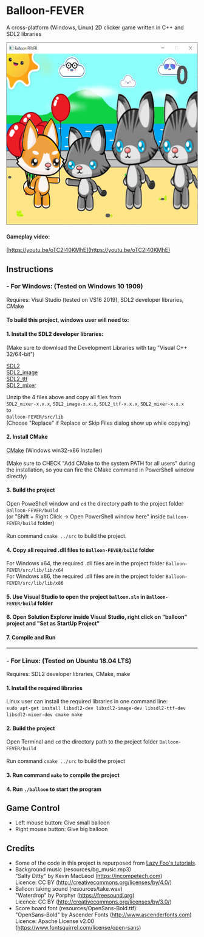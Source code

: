 # Balloon-FEVER
A cross-platform (Windows, Linux) 2D clicker game written in C++ and SDL2 libraries

<img src="/src/resources/preview.PNG" width="600px" height="479px"></img>

#### Gameplay video:
[https://youtu.be/oTC2I40KMhE](https://youtu.be/oTC2I40KMhE)

## Instructions

### - For Windows: (Tested on Windows 10 1909)
Requires: Visul Studio (tested on VS16 2019), SDL2 developer libraries, CMake

#### To build this project, windows user will need to:
#### 1. Install the SDL2 developer libraries:
(Make sure to download the Development Libraries with tag "Visual C++ 32/64-bit")<br>

[SDL2](https://www.libsdl.org/download-2.0.php)<br/> 
[SDL2_image](https://www.libsdl.org/projects/SDL_image/)<br/>
[SDL2_ttf](https://www.libsdl.org/projects/SDL_ttf/)<br/>
[SDL2_mixer](https://www.libsdl.org/projects/SDL_mixer/)<br/>

Unzip the 4 files above and copy all files from</br>
`SDL2_mixer-x.x.x`, `SDL2_image-x.x.x`, `SDL2_ttf-x.x.x`, `SDL2_mixer-x.x.x`</br>
to</br>
`Balloon-FEVER/src/lib`</br>
(Choose "Replace" if Replace or Skip Files dialog show up while copying)

#### 2. Install CMake
[CMake](https://cmake.org/download/)
(Windows win32-x86 Installer)</br>
</br>
(Make sure to CHECK "Add CMake to the system PATH for all users" during the installation, so you can fire the CMake command in PowerShell window directly)</br>

#### 3. Build the project
Open PoweShell window and `cd` the directory path to the project folder `Balloon-FEVER/build`</br>
(or "Shift + Right Click -> Open PowerShell window here" inside `Balloon-FEVER/build` folder)</br>
</br>
Run command `cmake ../src` to build the project.

#### 4. Copy all required .dll files to `Balloon-FEVER/build` folder
For Windows x64, the required .dll files are in the project folder `Balloon-FEVER/src/lib/lib/x64`</br>
For Windows x86, the required .dll files are in the project folder `Balloon-FEVER/src/lib/lib/x86`</br>

#### 5. Use Visual Studio to open the project `balloon.sln` in `Balloon-FEVER/build` folder
#### 6. Open Solution Explorer inside Visual Studio, right click on "balloon" project and "Set as StartUp Project"
#### 7. Compile and Run
---
### - For Linux: (Tested on Ubuntu 18.04 LTS)
Requires: SDL2 developer libraries, CMake, make

#### 1. Install the required libraries
Linux user can install the required libraries in one command line:</br>
`sudo apt-get install libsdl2-dev libsdl2-image-dev libsdl2-ttf-dev libsdl2-mixer-dev cmake make`

#### 2. Build the project
Open Terminal and `cd` the directory path to the project folder `Balloon-FEVER/build`</br>
</br>
Run command `cmake ../src` to build the project

#### 3. Run command `make` to compile the project
#### 4. Run `./balloon` to start the program

## Game Control
- Left mouse button: Give small balloon
- Right mouse button: Give big balloon

## Credits
 - Some of the code in this project is repurposed from [Lazy Foo's tutorials](http://lazyfoo.net/tutorials/SDL/index.php).
 - Background music (resources/bg_music.mp3)
<br>"Salty Ditty" by Kevin MacLeod (https://incompetech.com)
<br>Licence: CC BY (http://creativecommons.org/licenses/by/4.0/)
 - Balloon taking sound (resources/take.wav)
 <br>"Waterdrop" by Porphyr (https://freesound.org)
 <br>Licence: CC BY (http://creativecommons.org/licenses/by/3.0/)
 - Score board font (resources/OpenSans-Bold.ttf): 
<br>"OpenSans-Bold" by Ascender Fonts (http://www.ascenderfonts.com) 
<br>Licence: Apache License v2.00 (https://www.fontsquirrel.com/license/open-sans)
